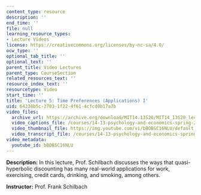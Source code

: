 ```yaml
---
content_type: resource
description: ''
end_time: ''
file: null
learning_resource_types:
- Lecture Videos
license: https://creativecommons.org/licenses/by-nc-sa/4.0/
ocw_type: ''
optional_tab_title: ''
optional_text: ''
parent_title: Video Lectures
parent_type: CourseSection
related_resources_text: ''
resource_index_text: ''
resourcetype: Video
start_time: ''
title: 'Lecture 5: Time Preferences (Applications) I'
uid: 64238b5c-2703-1f22-4f61-4cfcd0b17a7b
video_files:
  archive_url: https://archive.org/download/MIT14.13S20/MIT14_13S20_lec05_300k.mp4
  video_captions_file: /courses/14-13-psychology-and-economics-spring-2020/a412ebf7b5f4514394e791df551e0a18_bBOBSC16NLU.vtt
  video_thumbnail_file: https://img.youtube.com/vi/bBOBSC16NLU/default.jpg
  video_transcript_file: /courses/14-13-psychology-and-economics-spring-2020/3d2d8d286019041dc1c5d46c61b5c8a6_bBOBSC16NLU.pdf
video_metadata:
  youtube_id: bBOBSC16NLU
---
```


**Description:** In this lecture, Prof. Schilbach discusses the ways that quasi-hyperbolic discounting has many real-world applications for work, exercising, credit cards, drinking, and smoking, among others.

**Instructor:** Prof. Frank Schilbach

